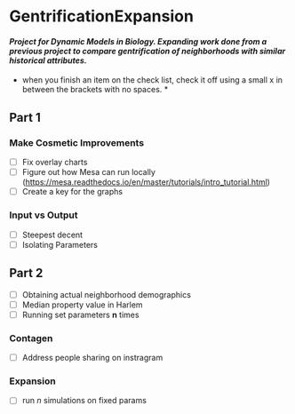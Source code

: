 # GentrificationExpansion
#### *Project for Dynamic Models in Biology. Expanding work done from a previous project to compare gentrification of neighborhoods with similar historical attributes.*

* when you finish an item on the check list, check it off using a small x in between the brackets with no spaces. * 

## Part 1 ##
### Make Cosmetic Improvements
- [ ] Fix overlay charts
- [ ] Figure out how Mesa can run locally (https://mesa.readthedocs.io/en/master/tutorials/intro_tutorial.html)
- [ ] Create a key for the graphs

### Input vs Output
- [ ] Steepest decent
- [ ] Isolating Parameters

## Part 2 ##
- [ ] Obtaining actual neighborhood demographics
- [ ] Median property value in Harlem 
- [ ] Running set parameters **n** times

### Contagen ###
- [ ] Address people sharing on instragram


### Expansion ###
- [ ] run *n* simulations on fixed params




